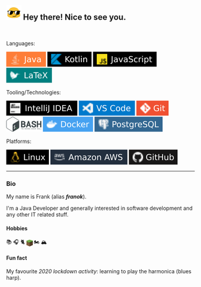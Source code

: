 <h2><img src="./resource/img/blob-cool.gif" width="40"/> Hey there! Nice to see you.</h2>

<br>

Languages:

![java](./resource/badges/java-badge.svg)
![kotlin](./resource/badges/kotlin-badge.svg)
![javascript](./resource/badges/js-badge.svg)
![LaTeX](./resource/badges/latex-badge.svg)

Tooling/Technologies:

![intelliJ](./resource/badges/intellij-badge.svg)
![vscode](./resource/badges/vscode-badge.svg)
![git](./resource/badges/git-badge.svg)
![bash](./resource/badges/bash-badge.svg)
![docker](./resource/badges/docker-badge.svg)
![postgresql](./resource/badges/postgres-badge.svg)
<!-- ![postman](./resource/badges/postman-badge.svg)-->

Platforms:

![linux](./resource/badges/linux-badge.svg)
![aws](./resource/badges/aws-badge.svg)
![GitHub](./resource/badges/github-badge.svg)

---

### Bio
My name is Frank (alias _**franok**_).

I'm a Java Developer and generally interested in software development and any other IT related stuff.

#### Hobbies
:books: :headphones: :cat2: <sub><sub> <img src="./resource/img/minecraft.png" width="17"/> </sub></sub> :motorcycle: :mountain_snow:

#### Fun fact
My favourite _2020 lockdown activity_: learning to play the harmonica (blues harp).





<!-- Inspired by/icons found at: https://github.com/abhisheknaiidu/awesome-github-profile-readme#badges- -->
<!-- https://docs.github.com/en/free-pro-team@latest/github/authenticating-to-github/about-anonymized-image-urls -->


<!--
**franok/franok** is a ✨ _special_ ✨ repository because its `README.md` (this file) appears on your GitHub profile.

Here are some ideas to get you started:

- 🔭 I’m currently working on ...
- 🌱 I’m currently learning ...
- 👯 I’m looking to collaborate on ...
- 🤔 I’m looking for help with ...
- 💬 Ask me about ...
- 📫 How to reach me: ...
- 😄 Pronouns: ...
- ⚡ Fun fact: ...
-->
